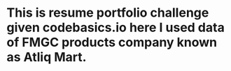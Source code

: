 # This is resume portfolio challenge given codebasics.io here I used data of FMGC products company known as Atliq Mart.
